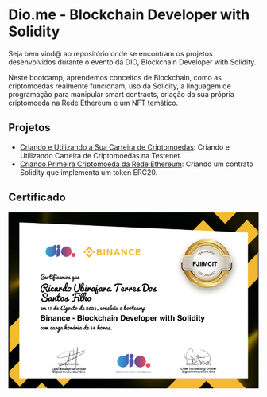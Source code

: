 # Dio.me - Blockchain Developer with Solidity

Seja bem vind@ ao repositório onde se encontram os projetos desenvolvidos durante o evento da DIO, Blockchain Developer with Solidity.

Neste bootcamp, aprendemos conceitos de Blockchain, como as criptomoedas realmente funcionam, uso da Solidity, a linguagem de programação para manipular smart contracts, criação da sua própria criptomoeda na Rede Ethereum e um NFT temático.


## Projetos

* [Criando e Utilizando a Sua Carteira de Criptomoedas](/Criando_Utilizando_Carteira_Criptomoedas/): Criando e Utilizando Carteira de Criptomoedas na Testenet.
* [Criando Primeira Criptomoeda da Rede Ethereum](/Criando_Primeira_Criptomoeda_Rede_Ethereum/): Criando um contrato Solidity que implementa um token ERC20.

## Certificado

<div align="center">
  <img src="imgs/certificado_blockchain_solidity.png" alt="Certificado Blockchain Developer with Solidity" style="display:block; margin:auto; margin-bottom:20px;">
</div>